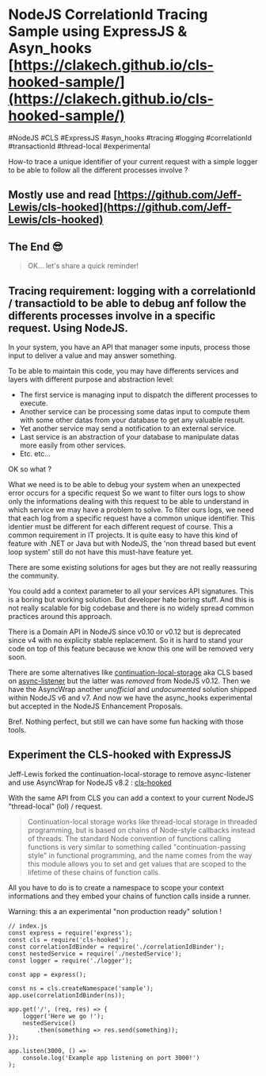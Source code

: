# NodeJS CorrelationId Tracing Sample using ExpressJS & Asyn_hooks [https://clakech.github.io/cls-hooked-sample/](https://clakech.github.io/cls-hooked-sample/)

\#NodeJS #CLS #ExpressJS #asyn_hooks #tracing #logging #correlationId #transactionId #thread-local #experimental

How-to trace a unique identifier of your current request with a simple logger to be able to follow all the different processes involve ?

## Mostly use and read [https://github.com/Jeff-Lewis/cls-hooked](https://github.com/Jeff-Lewis/cls-hooked)

## The End 😎

> OK... let's share a quick reminder!

## Tracing requirement: logging with a correlationId / transactioId to be able to debug anf follow the differents processes involve in a specific request. Using NodeJS.

In your system, you have an API that manager some inputs, process those input to deliver a value and may answer something.

To be able to maintain this code, you may have differents services and layers with different purpose and abstraction level:

* The first service is managing input to dispatch the different processes to execute.
* Another service can be processing some datas input to compute them with some other datas from your database to get any valuable result.
* Yet another service may send a notification to an external service.
* Last service is an abstraction of your database to manipulate datas more easily from other services.
* Etc. etc...

OK so what ?

What we need is to be able to debug your system when an unexpected error occurs for a specific request
So we want to filter ours logs to show only the informations dealing with this request to be able to understand in which service we may have a problem to solve.
To filter ours logs, we need that each log from a specific request have a common unique identifier. This identier must be different for each different request of course.
This a common requirement in IT projects. It is quite easy to have this kind of feature with .NET or Java but with NodeJS, the 'non thread based but event loop system' still do not have this must-have feature yet.

There are some existing solutions for ages but they are not really reassuring the community.

You could add a context parameter to all your services API signatures. This is a boring but working solution. But developer hate boring stuff. And this is not really scalable for big codebase and there is no widely spread common practices around this approach.

There is a Domain API in NodeJS since v0.10 or v0.12 but is deprecated since v4 with no explicity stable replacement. So it is hard to stand your code on top of this feature because we know this one will be removed very soon.

There are some alternatives like [continuation-local-storage](https://github.com/othiym23/node-continuation-local-storage) aka CLS based on [async-listener](https://github.com/othiym23/async-listener) but the latter was *removed* from NodeJS v0.12.
Then we have the AsyncWrap another *unofficial* and *undocumented* solution shipped within NodeJS v6 and v7.
And now we have the async_hooks experimental but accepted in the NodeJS Enhancement Proposals. 

Bref. Nothing perfect, but still we can have some fun hacking with those tools.

## Experiment the CLS-hooked with ExpressJS

Jeff-Lewis forked the continuation-local-storage to remove async-listener and use AsyncWrap for NodeJS <v8 or async_hooks for NodeJS >v8.2 : [cls-hooked](https://github.com/Jeff-Lewis/cls-hooked)

With the same API from CLS you can add a context to your current NodeJS "thread-local" (lol) / request.

> Continuation-local storage works like thread-local storage in threaded programming, but is based on chains of Node-style callbacks instead of threads. The standard Node convention of functions calling functions is very similar to something called "continuation-passing style" in functional programming, and the name comes from the way this module allows you to set and get values that are scoped to the lifetime of these chains of function calls.

All you have to do is to create a namespace to scope your context informations and they embed your chains of function calls inside a runner.

Warning: this a an experimental "non production ready" solution !

```
// index.js
const express = require('express');
const cls = require('cls-hooked');
const correlationIdBinder = require('./correlationIdBinder');
const nestedService = require('./nestedService');
const logger = require('./logger');

const app = express();

const ns = cls.createNamespace('sample');
app.use(correlationIdBinder(ns));

app.get('/', (req, res) => {
    logger('Here we go !');
    nestedService()
        .then(something => res.send(something));
});

app.listen(3000, () =>
    console.log('Example app listening on port 3000!')
);
```

